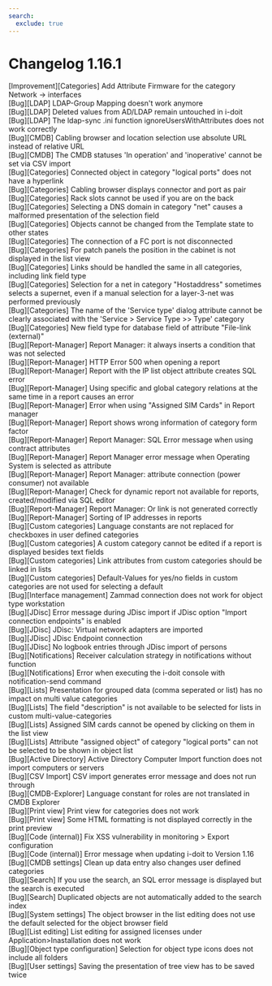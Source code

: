 ```yaml
---
search:
  exclude: true
---
```

# Changelog 1.16.1
<!-- cSpell:disable -->
<!-- markdownlint-disable MD052 -->
[Improvement][Categories] Add Attribute Firmware for the category Network -> interfaces<br>
[Bug][LDAP] LDAP-Group Mapping doesn't work anymore<br>
[Bug][LDAP] Deleted values from AD/LDAP remain untouched in i-doit<br>
[Bug][LDAP] The ldap-sync .ini function ignoreUsersWithAttributes does not work correctly<br>
[Bug][CMDB] Cabling browser and location selection use absolute URL instead of relative URL<br>
[Bug][CMDB] The CMDB statuses 'In operation' and 'inoperative' cannot be set via CSV import<br>
[Bug][Categories] Connected object in category "logical ports" does not have a hyperlink<br>
[Bug][Categories] Cabling browser displays connector and port as pair<br>
[Bug][Categories] Rack slots cannot be used if you are on the back<br>
[Bug][Categories] Selecting a DNS domain in category "net" causes a malformed presentation of the selection field<br>
[Bug][Categories] Objects cannot be changed from the Template state to other states<br>
[Bug][Categories] The connection of a FC port is not disconnected<br>
[Bug][Categories] For patch panels the position in the cabinet is not displayed in the list view<br>
[Bug][Categories] Links should be handled the same in all categories, including link field type<br>
[Bug][Categories] Selection for a net in category "Hostaddress" sometimes selects a supernet, even if a manual selection for a layer-3-net was performed previously<br>
[Bug][Categories] The name of the 'Service type' dialog attribute cannot be clearly associated with the 'Service > Service Type >> Type' category<br>
[Bug][Categories] New field type for database field of attribute "File-link (external)"<br>
[Bug][Report-Manager] Report Manager: it always inserts a condition that was not selected<br>
[Bug][Report-Manager] HTTP Error 500 when opening a report<br>
[Bug][Report-Manager] Report with the IP list object attribute creates SQL error<br>
[Bug][Report-Manager] Using specific and global category relations at the same time in a report causes an error<br>
[Bug][Report-Manager] Error when using "Assigned SIM Cards" in Report manager<br>
[Bug][Report-Manager] Report shows wrong information of category form factor<br>
[Bug][Report-Manager] Report Manager: SQL Error message when using contract attributes<br>
[Bug][Report-Manager] Report Manager error message when Operating System is selected as attribute<br>
[Bug][Report-Manager] Report Manager: attribute connection (power consumer) not available<br>
[Bug][Report-Manager] Check for dynamic report not available for reports, created/modified via SQL editor<br>
[Bug][Report-Manager] Report Manager: Or link is not generated correctly<br>
[Bug][Report-Manager] Sorting of IP addresses in reports<br>
[Bug][Custom categories] Language constants are not replaced for checkboxes in user defined categories<br>
[Bug][Custom categories] A custom category cannot be edited if a report is displayed besides text fields<br>
[Bug][Custom categories] Link attributes from custom categories should be linked in lists<br>
[Bug][Custom categories] Default-Values for yes/no fields in custom categories are not used for selecting a default<br>
[Bug][Interface management] Zammad connection does not work for object type workstation<br>
[Bug][JDisc] Error message during JDisc import if JDisc option "Import connection endpoints" is enabled<br>
[Bug][JDisc] JDisc: Virtual network adapters are imported<br>
[Bug][JDisc] JDisc Endpoint connection<br>
[Bug][JDisc] No logbook entries through JDisc import of persons<br>
[Bug][Notifications] Receiver calculation strategy in notifications without function<br>
[Bug][Notifications] Error when executing the i-doit console with notification-send command<br>
[Bug][Lists] Presentation for grouped data (comma seperated or list) has no impact on multi value categories<br>
[Bug][Lists] The field "description" is not available to be selected for lists in custom multi-value-categories<br>
[Bug][Lists] Assigned SIM cards cannot be opened by clicking on them in the list view<br>
[Bug][Lists] Attribute "assigned object" of category "logical ports" can not be selected to be shown in object list<br>
[Bug][Active Directory] Active Directory Computer Import function does not import computers or servers<br>
[Bug][CSV Import] CSV import generates error message and does not run through<br>
[Bug][CMDB-Explorer] Language constant for roles are not translated in CMDB Explorer<br>
[Bug][Print view] Print view for categories does not work<br>
[Bug][Print view] Some HTML formatting is not displayed correctly in the print preview<br>
[Bug][Code (internal)] Fix XSS vulnerability in monitoring > Export configuration<br>
[Bug][Code (internal)] Error message when updating i-doit to Version 1.16<br>
[Bug][CMDB settings] Clean up data entry also changes user defined categories<br>
[Bug][Search] If you use the search, an SQL error message is displayed but the search is executed<br>
[Bug][Search] Duplicated objects are not automatically added to the search index<br>
[Bug][System settings] The object browser in the list editing does not use the default selected for the object browser field<br>
[Bug][List editing] List editing for assigned licenses under Application>Inastallation does not work<br>
[Bug][Object type configuration] Selection for object type icons does not include all folders<br>
[Bug][User settings] Saving the presentation of tree view has to be saved twice<br>
